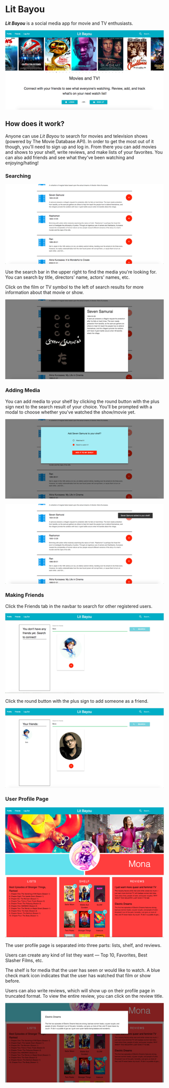 # Lit Bayou

***Lit Bayou*** is a social media app for movie and TV enthusiasts. 

![screenshot of homepage](docs/homepage.png)

## How does it work?
Anyone can use *Lit Bayou* to search for movies and television shows (powered by The Movie Database API). In order to get the most out of it though, you'll need to sign up and log in. From there you can add movies and shows to your shelf, write reviews, and make lists of your favorites. You can also add friends and see what they've been watching and enjoying/hating!

### Searching

![screenshot of search results](docs/searchresults.png)

Use the search bar in the upper right to find the media you're looking for. You can search by title, directors' name, actors' names, etc.

Click on the film or TV symbol to the left of search results for more information about that movie or show.

![screenshot of media modal](docs/sevensamuraicard.png)


### Adding Media

You can add media to your shelf by clicking the round button with the plus sign next to the search result of your choice. You'll be prompted with a modal to choose whether you've watched the show/movie yet. 

![screenshot of confirmation modal](docs/confirmmodal.png)

![screenshot of toast](docs/addedtoast.png)

### Making Friends

Click the Friends tab in the navbar to search for other registered users. 

![screenshot of friends page](docs/friendsearch1.png)

Click the round button with the plus sign to add someone as a friend.

![screenshot of friend page with friends added](docs/friendaddbono.png)

### User Profile Page

![screenshot of profile page](docs/monaprofile.png)

The user profile page is separated into three parts: lists, shelf, and reviews. 

Users can create any kind of list they want — Top 10, Favorites, Best Slasher Films, etc.

The shelf is for media that the user has seen or would like to watch. A blue check mark icon indicates that the user has watched that film or show before.

Users can also write reviews, which will show up on their profile page in truncated format. To view the entire review, you can click on the review title.

![screenshot of profile page](docs/fullreview.png)
